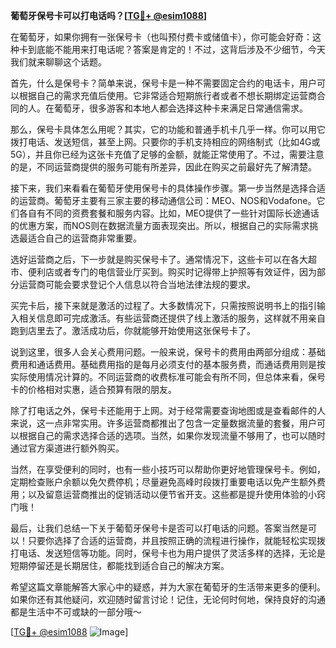 **葡萄牙保号卡可以打电话吗？[[TG💪+ @esim1088](https://t.me/s/esim1088)]**

在葡萄牙，如果你拥有一张保号卡（也叫预付费卡或储值卡），你可能会好奇：这种卡到底能不能用来打电话呢？答案是肯定的！不过，这背后涉及不少细节，今天我们就来聊聊这个话题。

首先，什么是保号卡？简单来说，保号卡是一种不需要固定合约的电话卡，用户可以根据自己的需求充值后使用。它非常适合短期旅行者或者不想长期绑定运营商合同的人。在葡萄牙，很多游客和本地人都会选择这种卡来满足日常通信需求。

那么，保号卡具体怎么用呢？其实，它的功能和普通手机卡几乎一样。你可以用它拨打电话、发送短信，甚至上网。只要你的手机支持相应的网络制式（比如4G或5G），并且你已经为这张卡充值了足够的金额，就能正常使用了。不过，需要注意的是，不同运营商提供的服务可能有所差异，因此在购买之前最好先了解清楚。

接下来，我们来看看在葡萄牙使用保号卡的具体操作步骤。第一步当然是选择合适的运营商。葡萄牙主要有三家主要的移动通信公司：MEO、NOS和Vodafone。它们各自有不同的资费套餐和服务内容。比如，MEO提供了一些针对国际长途通话的优惠方案，而NOS则在数据流量方面表现突出。所以，根据自己的实际需求挑选最适合自己的运营商非常重要。

选好运营商之后，下一步就是购买保号卡了。通常情况下，这些卡可以在各大超市、便利店或者专门的电信营业厅买到。购买时记得带上护照等有效证件，因为部分运营商可能会要求登记个人信息以符合当地法律法规的要求。

买完卡后，接下来就是激活的过程了。大多数情况下，只需按照说明书上的指引输入相关信息即可完成激活。有些运营商还提供了线上激活的服务，这样就不用亲自跑到店里去了。激活成功后，你就能够开始使用这张保号卡了。

说到这里，很多人会关心费用问题。一般来说，保号卡的费用由两部分组成：基础费用和通话费用。基础费用指的是每月必须支付的基本服务费，而通话费用则是按实际使用情况计算的。不同运营商的收费标准可能会有所不同，但总体来看，保号卡的价格相对实惠，适合预算有限的朋友。

除了打电话之外，保号卡还能用于上网。对于经常需要查询地图或是查看邮件的人来说，这一点非常实用。许多运营商都推出了包含一定量数据流量的套餐，用户可以根据自己的需求选择合适的选项。当然，如果你发现流量不够用了，也可以随时通过官方渠道进行额外购买。

当然，在享受便利的同时，也有一些小技巧可以帮助你更好地管理保号卡。例如，定期检查账户余额以免欠费停机；尽量避免高峰时段拨打重要电话以免产生额外费用；以及留意运营商推出的促销活动以便节省开支。这些都是提升使用体验的小窍门哦！

最后，让我们总结一下关于葡萄牙保号卡是否可以打电话的问题。答案当然是可以！只要你选择了合适的运营商，并且按照正确的流程进行操作，就能轻松实现拨打电话、发送短信等功能。同时，保号卡也为用户提供了灵活多样的选择，无论是短期停留还是长期居住，都能找到适合自己的解决方案。

希望这篇文章能解答大家心中的疑惑，并为大家在葡萄牙的生活带来更多的便利。如果你还有其他疑问，欢迎随时留言讨论！记住，无论何时何地，保持良好的沟通都是生活中不可或缺的一部分哦～

[[TG💪+ @esim1088](https://t.me/s/esim1088) ![Image](https://i.postimg.cc/4NQfJmqS/Snipaste-2025-05-13-00-14-12.png)]